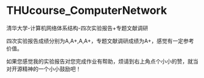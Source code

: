 # THUcourse_ComputerNetwork
清华大学-计算机网络体系结构-四次实验报告+专题文献调研

四次实验报告成绩分别为A,A+,A,A+，专题文献调研成绩为A+，感觉有一定参考价值。

如果您感觉我的实验报告对您完成作业有帮助，烦请到右上角点个小小的赞，就当对开源精神的一个小小鼓励吧！

